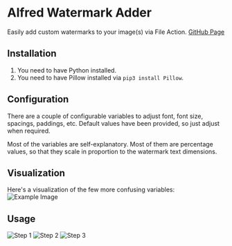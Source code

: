 # Alfred Watermark Adder
Easily add custom watermarks to your image(s) via File Action.
[GitHub Page](https://github.com/csjaugustus/alfred-watermark-adder)

## Installation
1. You need to have Python installed.
2. You need to have Pillow installed via `pip3 install Pillow`.

## Configuration
There are a couple of configurable variables to adjust font, font size, spacings, paddings, etc. Default values have been provided, so just adjust when required.

Most of the variables are self-explanatory. Most of them are percentage values, so that they scale in proportion to the watermark text dimensions.

## Visualization
Here's a visualization of the few more confusing variables:
![Example Image](example_image.png)

## Usage
![Step 1](step1.png)
![Step 2](step2.png)
![Step 3](step3.png)
